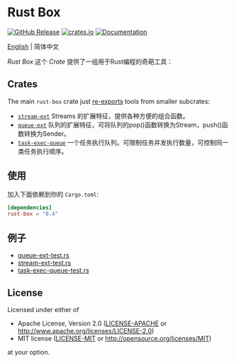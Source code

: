 # Rust Box

<a href="https://github.com/try-box/rust-box/releases"><img alt="GitHub Release" src="https://img.shields.io/github/release/try-box/rust-box?color=brightgreen" /></a>
<a href="https://crates.io/crates/rust-box"><img alt="crates.io" src="https://img.shields.io/crates/v/rust-box" /></a>
<a href="https://docs.rs/rust-box"><img alt="Documentation" src="https://docs.rs/rust-box/badge.svg" /></a>

[English](./README.md)  | 简体中文

*Rust Box* 这个 *Crate* 提供了一组用于Rust编程的奇葩工具：

## Crates

The main `rust-box` crate just [re-exports](src/lib.rs) tools from smaller subcrates:

* [`stream-ext`](stream-ext)
  Streams 的扩展特征，提供各种方便的组合函数。
* [`queue-ext`](queue-ext)
  队列的扩展特征，可将队列的pop()函数转换为Stream，push()函数转换为Sender。
* [`task-exec-queue`](task-exec-queue)
  一个任务执行队列。可限制任务并发执行数量，可控制同一类任务执行顺序。

## 使用

加入下面依赖到你的 `Cargo.toml`:

```toml
[dependencies]
rust-box = "0.4"
```

## 例子

- [queue-ext-test.rs](https://github.com/try-box/rust-box/blob/main/examples/src/queue-ext-test.rs)
- [stream-ext-test.rs](https://github.com/try-box/rust-box/blob/main/examples/src/stream-ext-test.rs)
- [task-exec-queue-test.rs](https://github.com/try-box/rust-box/blob/main/examples/src/task-exec-queue-test.rs)

## License

Licensed under either of

* Apache License, Version 2.0 ([LICENSE-APACHE](LICENSE-APACHE) or http://www.apache.org/licenses/LICENSE-2.0)
* MIT license ([LICENSE-MIT](LICENSE-MIT) or http://opensource.org/licenses/MIT)

at your option.
